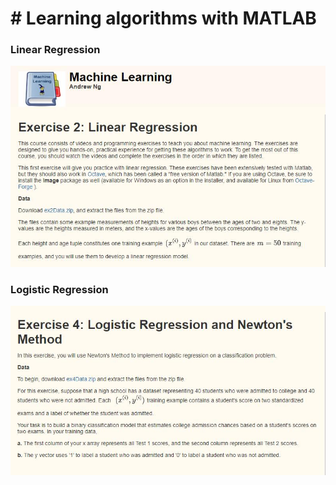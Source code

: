 # # Learning algorithms with MATLAB

### Linear Regression

![fig1](https://github.com/edj19/Learn_Code/blob/master/figures/fig1.jpg)

### Logistic Regression

![fig2](<https://github.com/edj19/Learn_Code/blob/master/figures/fig2.jpg>)